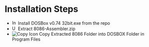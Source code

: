<!DOCTYPE html>
<html lang="en">
<head>
  <meta charset="UTF-8">
  <meta name="viewport" content="width=device-width, initial-scale=1.0">
</head>
<body>
  <h1>Installation Steps</h1>
  <ul>
    <li class="step">
      <img class="step-image" src="https://www.pngall.com/wp-content/uploads/11/Install-PNG.png" alt="Install Icon" width=15 height=15>
      Install DOSBox v0.74 32bit.exe from the repo
    </li>
    <li class="step">
      <img class="step-image" src="https://lh3.googleusercontent.com/eVQcNGH3ydrVOr6T1N4vdVa3QXtCxb3Mgp6Lt3p0wrN63GM4FFgGOgu-pBIZA4r8R2c" alt="Unzip Icon" height=15>
      Extract 8086-Assembler.zip
    </li>
    <li class="step">
      <img class="step-image" src="copy.png" alt="Copy Icon">
      Copy Extracted 8086 Folder into DOSBOX Folder in Program Files
    </li>
  </ul>
</body>
</html>
